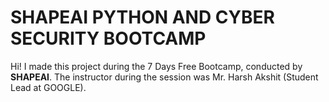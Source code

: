# SHAPEAI PYTHON AND CYBER SECURITY BOOTCAMP
Hi! I made this project during the 7 Days Free Bootcamp, conducted by <b> SHAPEAI</b>.
The instructor during the session was Mr. Harsh Akshit (Student Lead at GOOGLE).
